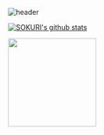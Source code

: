 ![header](https://capsule-render.vercel.app/api?type=waving&text=ChoiYJ2's%GitHub&color=gradient&customColorList=3&height=250&animation=fadeIn)

<a href="https://github.com/ChoiYJ2"><img align="center" src="https://github-readme-stats.vercel.app/api?username=ChoiYJ2&show_icons=true&include_all_commits=true&theme=merko&hide_border=true" alt="SOKURI's github stats" /></a>

<a href="https://github.com/ChoiYJ2"><img align="center" style="height:180px" src="https://github-readme-stats.vercel.app/api/top-langs/?username=ChoiYJ2&layout=compact&theme=merko&hide_border=true" /></a> 
<!--
**ChoiYJ2/ChoiYJ2** is a ✨ _special_ ✨ repository because its `README.md` (this file) appears on your GitHub profile.

Here are some ideas to get you started:

- 🔭 I’m currently working on ...
- 🌱 I’m currently learning ...
- 👯 I’m looking to collaborate on ...
- 🤔 I’m looking for help with ...
- 💬 Ask me about ...
- 📫 How to reach me: ...
- 😄 Pronouns: ...
- ⚡ Fun fact: ...
-->
